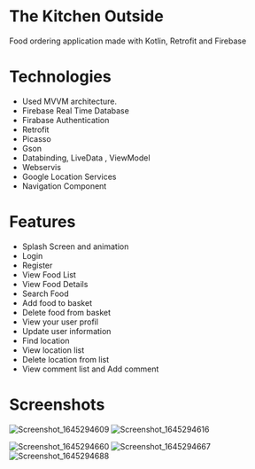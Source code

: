 # The Kitchen Outside
Food ordering application made with Kotlin, Retrofit and Firebase

# Technologies 
- Used MVVM architecture.
- Firebase Real Time Database
- Firabase Authentication
- Retrofit
- Picasso
- Gson
- Databinding, LiveData , ViewModel
- Webservis
- Google Location Services
- Navigation Component
# Features 
- Splash Screen and animation
- Login
- Register
- View Food List
- View Food Details
- Search Food
- Add food to basket
- Delete food from basket
- View your user profil
- Update user information
- Find location
- View location list
- Delete location from list
- View comment list and Add comment 
# Screenshots
![Screenshot_1645294609](https://user-images.githubusercontent.com/49489211/154984167-3b743c95-4efe-447d-8f8c-d9957bd13b4e.png) ![Screenshot_1645294616](https://user-images.githubusercontent.com/49489211/154984192-a40c3416-9df5-4259-8494-d6cbc08fe845.png)


 ![Screenshot_1645294660](https://user-images.githubusercontent.com/49489211/154983864-3b57d590-2632-4110-98aa-f65470f2bff5.png) ![Screenshot_1645294667](https://user-images.githubusercontent.com/49489211/154983885-895ba78a-c454-41e0-a87e-431b3594f2b5.png) ![Screenshot_1645294688](https://user-images.githubusercontent.com/49489211/154983905-24784558-a7bc-4265-9546-c850e732f036.png)




